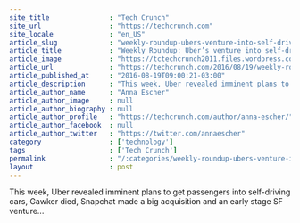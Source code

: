 ```yaml
---
site_title               : "Tech Crunch"
site_url                 : "https://techcrunch.com"
site_locale              : "en_US"
article_slug             : "weekly-roundup-ubers-venture-into-self-driving-cars-gawker-acquired-and-nsa-targeted-by-hackers"
article_title            : "Weekly Roundup: Uber’s venture into self-driving cars, Gawker acquired and NSA targeted by hackers"
article_image            : "https://tctechcrunch2011.files.wordpress.com/2016/08/uber-volvo-self-driving.jpg?w=764&h=400&crop=1"
article_url              : "https://techcrunch.com/2016/08/19/weekly-roundup-ubers-venture-into-self-driving-cars-gawker-acquired-and-nsa-targeted-by-hackers/"
article_published_at     : "2016-08-19T09:00:21-03:00"
article_description      : "This week, Uber revealed imminent plans to get passengers into self-driving cars, Gawker died, Snapchat made a big acquisition and an early stage SF venture..."
article_author_name      : "Anna Escher"
article_author_image     : null
article_author_biography : null
article_author_profile   : "https://techcrunch.com/author/anna-escher/"
article_author_facebook  : null
article_author_twitter   : "https://twitter.com/annaescher"
category                 : ['technology']
tags                     : ['Tech Crunch']
permalink                : "/:categories/weekly-roundup-ubers-venture-into-self-driving-cars-gawker-acquired-and-nsa-targeted-by-hackers/"
layout                   : post
---
```


This week, Uber revealed imminent plans to get passengers into self-driving cars, Gawker died, Snapchat made a big acquisition and an early stage SF venture...
